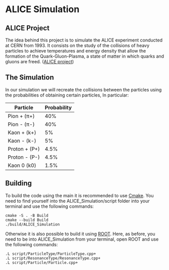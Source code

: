 <h1>ALICE Simulation</h1>
<h2>ALICE Project</h2>
<p>The idea behind this project is to simulate the ALICE experiment conducted at CERN from 1993.
It consists on the study of the collisions of heavy particles to achieve temperatures and energy density that allow the formation of the Quark-Gluon-Plasma, a state of matter in which quarks and gluons are freed. (<a href="https://home.cern/science/experiments/alice">ALICE project</a>)</p>

<h2>The Simulation</h2>
<p>In our simulation we will recreate the collisions between the particles using the probabilities of obtaining certain particles, In particular: </p>

| Particle | Probability |
| -------- | ----------- |
| Pion + (π+)| 40% |
| Pion - (π-) | 40% |
| Kaon + (k+) | 5% |
| Kaon - (k-) | 5% |
| Proton + (P+)| 4.5% |
| Proton - (P-) | 4.5% |
| Kaon 0 (k0) | 1.5% |

<h2> Building </h2>
<p>To build the code using the main it is recommended to use <a href="https://cmake.org">Cmake</a>. You need to find yourself into the ALICE_Simulation/script folder into your terminal and use the following commands: </p>

~~~
cmake -S . -B Build
cmake --build Build
./build/ALICE_Simulation
~~~

<p>Otherwise it is also possible to build it using <a href="https://root.cern">ROOT</a>. Here, as before, you need to be into ALICE_Simulation from your terminal, open ROOT and use the following commands: </p>

~~~
.L script/ParticleType/ParticleType.cpp+
.L script/ResonanceType/ResonanceType.cpp+
.L script/Particle/Particle.cpp+
~~~
